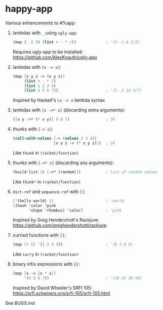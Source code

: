 # happy-app

Various enhancements to #%app

1. lambdas with `_` using `ugly-app`:

   ```scheme
   (map (_ 2 3) (list + - * /))             ; '(5 -1 6 2/3)
   ```
   
   Requires ugly-app to be installed:  
   https://github.com/AlexKnauth/ugly-app

2. lambdas with `[x -> x]`:

   ```scheme
   (map [x y z -> (x y z)]
        (list + - * /)
        (list 1 2 3 4)
        (list 4 5 6 7))                     ; '(5 -3 18 4/7)
   ```

   Inspired by Haskell's `\x -> x` lambda syntax

3. lambdas with `[x ->* x]` (discarding extra arguments):

   ```scheme
   ([x y ->* (* x y)] 5 6 7)                ; 30
   ```

4. thunks with `[-> x]`:

   ```scheme
   (call-with-values [-> (values 2 3 4)]
                     [x y z -> (* x y z)])  ; 24
   ```

   Like `thunk` in `(racket/function)`

5. thunks with `[->* x]` (discarding any arguments):

   ```scheme
   (build-list 10 [->* (random)])           ; list of random values
   ```

   Like `thunk*` in `(racket/function)`

6. `dict-ref` and `sequence-ref` with `[]`:

   ```scheme
   ['(hello world) 1]                       ; 'world
   [(hash 'color 'pink
          'shape 'rhombus) 'color]          ; 'pink
   ```

   Inspired by Greg Hendershott's Rackjure:  
   https://github.com/greghendershott/rackjure

7. curried functions with `[]`:

   ```scheme
   (map [+ 5] '(1 2 3 4))                   ; '(6 7 8 9)
   ```

   Like `curry` in `(racket/function)`

8. binary infix expressions with `{}`:

   ```scheme
   (map [x -> {x * x}]
        '(4 5 6 7))                         ; '(16 25 36 49)
   ```

   Inspired by David Wheeler's SRFI 105:  
   https://srfi.schemers.org/srfi-105/srfi-105.html

See BUGS.md
